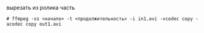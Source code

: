 вырезать из ролика часть
```
# ffmpeg -ss <начало> -t <продолжительность> -i in1.avi -vcodec copy -acodec copy out1.avi
```
